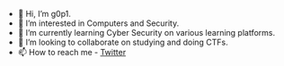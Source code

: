 - 👋 Hi, I’m g0p1.
- 👀 I’m interested in Computers and Security.
- 🌱 I’m currently learning Cyber Security on various learning platforms.
- 💞️ I’m looking to collaborate on studying and doing CTFs.
- 📫 How to reach me - [Twitter](https://twitter.com/g0p1_gk)

<!---
g0p1-gk/g0p1-gk is a ✨ special ✨ repository because its `README.md` (this file) appears on your GitHub profile.
You can click the Preview link to take a look at your changes.
--->
